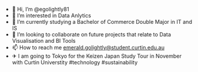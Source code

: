 - 👋 Hi, I’m @egolightly81
- 👀 I’m interested in Data Anlytics
- 🌱 I’m currently studying a Bachelor of Commerce Double Major in IT and IS
- 💞️ I’m looking to collaborate on future projects that relate to Data Visualisation and BI Tools
- 📫 How to reach me emerald.golightly@student.curtin.edu.au
- ✈ I am going to Tokyo for the Keizen Japan Study Tour in November with Curtin Universtity #technology #sustainability

<!---
egolightly81/egolightly81 is a ✨ special ✨ repository because its `README.md` (this file) appears on your GitHub profile.
You can click the Preview link to take a look at your changes.
--->
